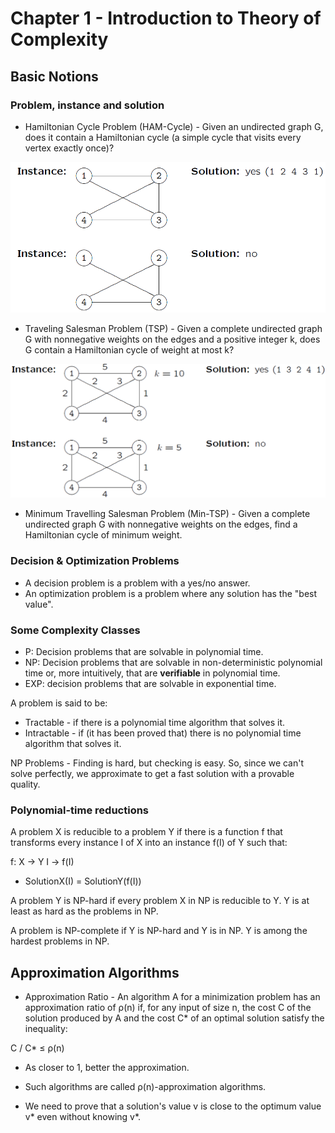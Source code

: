 # Chapter 1 - Introduction to Theory of Complexity

## Basic Notions

### Problem, instance and solution

- Hamiltonian Cycle Problem (HAM-Cycle) - Given an undirected graph G, does it contain a Hamiltonian cycle (a simple cycle that visits every vertex exactly once)?

![Ham-CycleExample](image.png)

- Traveling Salesman Problem (TSP) - Given a complete undirected graph G with nonnegative weights on the edges and a positive integer k, does G contain a Hamiltonian cycle of weight at most k?

![TSP-example](image-1.png)

- Minimum Travelling Salesman Problem (Min-TSP) - Given a complete undirected graph G with nonnegative weights on the edges, find a Hamiltonian cycle of minimum weight.

### Decision & Optimization Problems

- A decision problem is a problem with a yes/no answer.
- An optimization problem is a problem where any solution has the "best value".

### Some Complexity Classes

- P: Decision problems that are solvable in polynomial time.
- NP: Decision problems that are solvable in non-deterministic polynomial time or, more intuitively, that are **verifiable** in polynomial time.
- EXP: decision problems that are solvable in exponential time.

A problem is said to be:
- Tractable - if there is a polynomial time algorithm that solves it.
- Intractable - if (it has been proved that) there is no polynomial time algorithm that solves it.

NP Problems - Finding is hard, but checking is easy. So, since we can't solve perfectly, we approximate to get a fast solution with a provable quality.

### Polynomial-time reductions

A problem X is reducible to a problem Y if there is a function f that transforms every instance I of X into an instance f(I) of Y such that:

f: X -> Y
   I -> f(I)

- SolutionX(I) = SolutionY(f(I))

A problem Y is NP-hard if every problem X in NP is reducible to Y.
Y is at least as hard as the problems in NP.

A problem is NP-complete if Y is NP-hard and Y is in NP.
Y is among the hardest problems in NP.

## Approximation Algorithms 

- Approximation Ratio - An algorithm A for a minimization problem has an approximation ratio of ρ(n) if, for any input of size n, the cost C of the solution produced by A and the cost C* of an optimal solution satisfy the inequality:

C / C* ≤ ρ(n)

- As closer to 1, better the approximation.
- Such algorithms are called ρ(n)-approximation algorithms.

- We need to prove that a solution's value v is close to the optimum value v* even without knowing v*.

